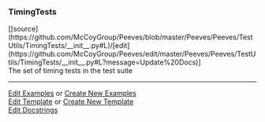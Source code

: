 ### <a id="Peeves.Peeves.TestUtils.TimingTests">TimingTests</a> 
<div class="docs-source-link" markdown="1">
[[source](https://github.com/McCoyGroup/Peeves/blob/master/Peeves/Peeves/TestUtils/TimingTests/__init__.py#L)/[edit](https://github.com/McCoyGroup/Peeves/edit/master/Peeves/Peeves/TestUtils/TimingTests/__init__.py#L?message=Update%20Docs)]
</div>
The set of timing tests in the test suite










---

[Edit Examples](https://github.com/McCoyGroup/Peeves/edit/gh-pages/ci/examples/Peeves/Peeves/TestUtils/TimingTests.md) or 
[Create New Examples](https://github.com/McCoyGroup/Peeves/new/gh-pages/?filename=ci/examples/Peeves/Peeves/TestUtils/TimingTests.md) <br/>
[Edit Template](https://github.com/McCoyGroup/Peeves/edit/gh-pages/ci/docs/Peeves/Peeves/TestUtils/TimingTests.md) or 
[Create New Template](https://github.com/McCoyGroup/Peeves/new/gh-pages/?filename=ci/docs/templates/Peeves/Peeves/TestUtils/TimingTests.md) <br/>
[Edit Docstrings](https://github.com/McCoyGroup/Peeves/edit/master/Peeves/Peeves/TestUtils/TimingTests/__init__.py#L?message=Update%20Docs)

